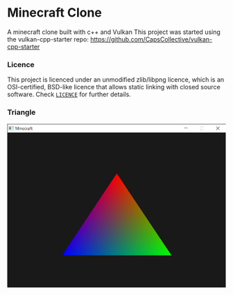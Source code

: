 # Minecraft Clone

A minecraft clone built with c++ and Vulkan
This project was started using the vulkan-cpp-starter repo: https://github.com/CapsCollective/vulkan-cpp-starter

### Licence

This project is licenced under an unmodified zlib/libpng licence, which is an OSI-certified, BSD-like licence that allows static linking with closed source software. Check [`LICENCE`](LICENSE) for further details.

### Triangle 
![alt text](https://github.com/NoodlePlexium/Minecraft/blob/main/Triangle.png)
